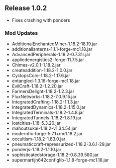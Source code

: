 ## Release 1.0.2

- Fixes crashing with ponders

### Mod Updates
- AdditionalEnchantedMiner-1.18.2-18.19.jar
- additionallanterns-1.1.1-forge-mc1.18.jar
- AdvancedPeripherals-1.18.2-0.7.31r.jar
- appliedenergistics2-forge-11.7.5.jar
- Chimes-v2.0.1-1.18.2.jar
- createaddition-1.18.2-1.0.0.jar
- CyclopsCore-1.18.2-1.17.6.jar
- entangled-1.3.16-forge-mc1.18.jar
- EvilCraft-1.18.2-1.2.20.jar
- FarmersDelight-1.18.2-1.2.3.jar
- FluxNetworks-1.18.2-7.0.9.15.jar
- IntegratedCrafting-1.18.2-1.1.3.jar
- IntegratedDynamics-1.18.2-1.15.0.jar
- IntegratedTerminals-1.18.2-1.4.8.jar
- IntegratedTunnels-1.18.2-1.8.19.jar
- lostcities-1.18-5.3.20.jar
- mahoutsukai-1.18.2-v1.34.54.jar
- modernfix-forge-5.7.1+mc1.18.2.jar
- occultism-1.18.2-1.83.0.jar
- pneumaticcraft-repressurized-1.18.2-3.6.1-29.jar
- ponderjs-1.18.2-1.1.10.jar
- sophisticatedstorage-1.18.2-0.8.39.580.jar
- supermartijn642configlib-1.1.8-forge-mc1.18.jar
